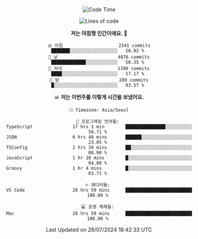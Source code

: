 <div align="center">

<br />

 <!--START_SECTION:waka-->
![Code Time](http://img.shields.io/badge/Code%20Time-2%2C845%20hrs-blue)

![Lines of code](https://img.shields.io/badge/%EC%A0%80%EB%8A%94%20%EC%97%AC%ED%83%9C%EA%B9%8C%EC%A7%80%20-4.3%20million%20%EC%A4%84%EC%9D%98%20%EC%BD%94%EB%93%9C%EB%A5%BC%20%EC%9E%91%EC%84%B1%ED%96%88%EC%96%B4%EC%9A%94.-blue)

**저는 아침형 인간이에요. 🐤** 

```text
🌞 아침                     2341 commits        ███████░░░░░░░░░░░░░░░░░░   28.92 % 
🌆 낮　                     4076 commits        █████████████░░░░░░░░░░░░   50.35 % 
🌃 저녁                     1390 commits        ████░░░░░░░░░░░░░░░░░░░░░   17.17 % 
🌙 밤　                     289 commits         █░░░░░░░░░░░░░░░░░░░░░░░░   03.57 % 
```


📊 **저는 이번주를 이렇게 시간을 보냈어요.** 

```text
🕑︎ Timezone: Asia/Seoul

💬 프로그래밍 언어들: 
TypeScript               17 hrs 1 min        ███████████████░░░░░░░░░░   58.71 % 
JSON                     6 hrs 40 mins       ██████░░░░░░░░░░░░░░░░░░░   23.05 % 
TSConfig                 2 hrs 34 mins       ██░░░░░░░░░░░░░░░░░░░░░░░   08.90 % 
JavaScript               1 hr 10 mins        █░░░░░░░░░░░░░░░░░░░░░░░░   04.08 % 
Groovy                   1 hr 4 mins         █░░░░░░░░░░░░░░░░░░░░░░░░   03.71 % 

🔥 에디터들: 
VS Code                  28 hrs 59 mins      █████████████████████████   100.00 % 

💻 운영 체제들: 
Mac                      28 hrs 59 mins      █████████████████████████   100.00 % 
```


 Last Updated on 28/07/2024 18:42:33 UTC
<!--END_SECTION:waka-->

</div>
